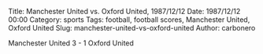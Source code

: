 Title: Manchester United vs. Oxford United, 1987/12/12
Date: 1987/12/12 00:00
Category: sports
Tags: football, football scores, Manchester United, Oxford United
Slug: manchester-united-vs-oxford-united
Author: carbonero


Manchester United 3 - 1 Oxford United
